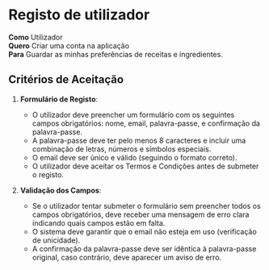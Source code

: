# Registo de utilizador
**Como**  Utilizador  
**Quero**  Criar uma conta na aplicação  
**Para**  Guardar as minhas preferências de receitas e ingredientes.

## Critérios de Aceitação
1. **Formulário de Registo**:
   - O utilizador deve preencher um formulário com os seguintes campos obrigatórios: nome, email, palavra-passe, e confirmação da palavra-passe.
   - A palavra-passe deve ter pelo menos 8 caracteres e incluir uma combinação de letras, números e símbolos especiais.
   - O email deve ser único e válido (seguindo o formato correto).
   - O utilizador deve aceitar os Termos e Condições antes de submeter o registo.

2. **Validação dos Campos**:
   - Se o utilizador tentar submeter o formulário sem preencher todos os campos obrigatórios, deve receber uma mensagem de erro clara indicando quais campos estão em falta.
   - O sistema deve garantir que o email não esteja em uso (verificação de unicidade).
   - A confirmação da palavra-passe deve ser idêntica à palavra-passe original, caso contrário, deve aparecer um aviso de erro.
